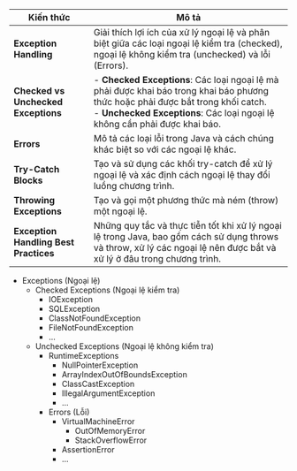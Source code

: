 | Kiến thức                                             | Mô tả                                                                                                                                                               |
|--------------------------------------------------------|----------------------------------------------------------------------------------------------------------------------------------------------------------------------|
| **Exception Handling**                                 | Giải thích lợi ích của xử lý ngoại lệ và phân biệt giữa các loại ngoại lệ kiểm tra (checked), ngoại lệ không kiểm tra (unchecked) và lỗi (Errors).             |
| **Checked vs Unchecked Exceptions**                    | - **Checked Exceptions**: Các loại ngoại lệ mà phải được khai báo trong khai báo phương thức hoặc phải được bắt trong khối catch.<br>- **Unchecked Exceptions**: Các loại ngoại lệ không cần phải được khai báo.   |
| **Errors**                                             | Mô tả các loại lỗi trong Java và cách chúng khác biệt so với các ngoại lệ khác.                                                                                      |
| **Try-Catch Blocks**                                   | Tạo và sử dụng các khối try-catch để xử lý ngoại lệ và xác định cách ngoại lệ thay đổi luồng chương trình.                                                          |
| **Throwing Exceptions**                                | Tạo và gọi một phương thức mà ném (throw) một ngoại lệ.                                                                                                              |
| **Exception Handling Best Practices**                   | Những quy tắc và thực tiễn tốt khi xử lý ngoại lệ trong Java, bao gồm cách sử dụng throws và throw, xử lý các ngoại lệ nên được bắt và xử lý ở đâu trong chương trình. |


- Exceptions (Ngoại lệ)
    - Checked Exceptions (Ngoại lệ kiểm tra)
        - IOException
        - SQLException
        - ClassNotFoundException
        - FileNotFoundException
        - ...
    - Unchecked Exceptions (Ngoại lệ không kiểm tra)
        - RuntimeExceptions
            - NullPointerException
            - ArrayIndexOutOfBoundsException
            - ClassCastException
            - IllegalArgumentException
            - ...
        - Errors (Lỗi)
            - VirtualMachineError
                - OutOfMemoryError
                - StackOverflowError
            - AssertionError
            - ...
